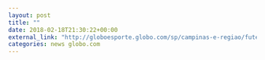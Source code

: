 ```yaml
---
layout: post
title: ""
date: 2018-02-18T21:30:22+00:00
external_link: "http://globoesporte.globo.com/sp/campinas-e-regiao/futebol/campeonato-paulista/jogo/18-02-2018/ponte-preta-palmeiras/"
categories: news globo.com
---
```

